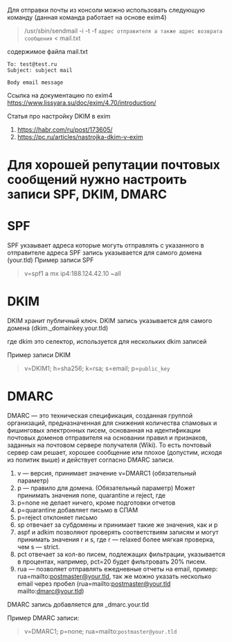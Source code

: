 Для отправки почты из консоли можно использовать следующую команду (данная команда работает на основе exim4)

>/usr/sbin/sendmail -i -t -f `адрес отправителя а также адрес возврата сообщения` < mail.txt

содержимое файла mail.txt

```
To: test@test.ru
Subject: subject mail

Body email message
```

Ссылка на документацию по exim4 https://www.lissyara.su/doc/exim/4.70/introduction/

Статья про настройку DKIM в exim 
1. https://habr.com/ru/post/173605/
2. https://pc.ru/articles/nastrojka-dkim-v-exim

# Для хорошей репутации почтовых сообщений нужно настроить записи SPF, DKIM, DMARC

SPF
========

SPF укзаывает адреса которые могуть отправлять с указанного в отправителе адреса
SPF запись указывается для самого домена (your.tld)
Пример записи SPF
> v=spf1 a mx ip4:188.124.42.10 ~all

DKIM
========

DKIM хранит публичный ключ. DKIM запись указывается для самого домена (dkim._domainkey.your.tld)

где dkim это селектор, используется для нескольких dkim записей

Пример записи DKIM
> v=DKIM1; h=sha256; k=rsa; s=email; p=`public_key`

DMARC
========

DMARC — это техническая спецификация, созданная группой организаций, предназначенная для снижения количества спамовых и 
фишинговых электронных писем, основанная на идентификации почтовых доменов отправителя на основании правил и признаков, 
заданных на почтовом сервере получателя (Wiki). То есть почтовый сервер сам решает, хорошее сообщение или плохое (допустим, 
исходя из политик выше) и действует согласно DMARC записи.

1. v — версия, принимает значение v=DMARC1 (обязательный параметр)
2. p — правило для домена. (Обязательный параметр) Может принимать значения none, quarantine и reject, где
3. p=none не делает ничего, кроме подготовки отчетов
4. p=quarantine добавляет письмо в СПАМ
5. p=reject отклоняет письмо
6. sp отвечает за субдомены и принимает такие же значения, как и p
7. aspf и adkim позволяют проверять соответствиям записям и могут принимать значения r и s, где r — relaxed более мягкая проверка, чем s — strict.
8. pct отвечает за кол-во писем, подлежащих фильтрации, указывается в процентах, например, pct=20 будет фильтровать 20% писем.
9. rua — позволяет отправлять ежедневные отчеты на email, пример: rua=mailto:postmaster@your.tld, так же можно указать несколько email через пробел (rua=mailto:postmaster@your.tld mailto:dmarc@your.tld)

DMARC запись добавляется для _dmarc.your.tld

Пример DMARC записи:
> v=DMARC1; p=none; rua=mailto:`postmaster@your.tld`
